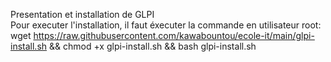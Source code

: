 Presentation et installation de GLPI <br />
Pour executer l'installation, il faut éxecuter la commande en utilisateur root: <br />
wget https://raw.githubusercontent.com/kawabountou/ecole-it/main/glpi-install.sh && chmod +x glpi-install.sh && bash glpi-install.sh